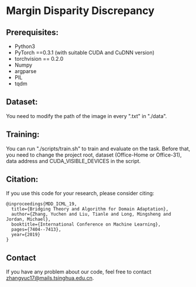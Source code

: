 # Margin Disparity Discrepancy

## Prerequisites:

* Python3
* PyTorch ==0.3.1 (with suitable CUDA and CuDNN version)
* torchvision == 0.2.0
* Numpy
* argparse
* PIL
* tqdm

## Dataset:

You need to modify the path of the image in every ".txt" in "./data".

## Training:

You can run "./scripts/train.sh" to train and evaluate on the task. Before that, you need to change the project root, dataset (Office-Home or Office-31), data address and CUDA_VISIBLE_DEVICES in the script.

## Citation:

If you use this code for your research, please consider citing:

```
@inproceedings{MDD_ICML_19,
  title={Bridging Theory and Algorithm for Domain Adaptation},
  author={Zhang, Yuchen and Liu, Tianle and Long, Mingsheng and Jordan, Michael},
  booktitle={International Conference on Machine Learning},
  pages={7404--7413},
  year={2019}
}
```
## Contact
If you have any problem about our code, feel free to contact zhangyuc17@mails.tsinghua.edu.cn.

